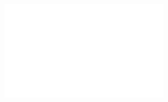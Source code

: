 <div align="center">

[![ccblocks](./hero.svg?t=1759797596)](https://github.com/designorant/ccblocks)

</div>
